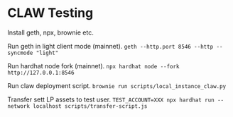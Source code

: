 # CLAW Testing

Install geth, npx, brownie etc.

Run geth in light client mode (mainnet).
`geth --http.port 8546 --http --syncmode "light"`

Run hardhat node fork (mainnet).
`npx hardhat node --fork http://127.0.0.1:8546`

Run claw deployment script.
`brownie run scripts/local_instance_claw.py`

Transfer sett LP assets to test user.
`TEST_ACCOUNT=XXX npx hardhat run --network localhost scripts/transfer-script.js`
